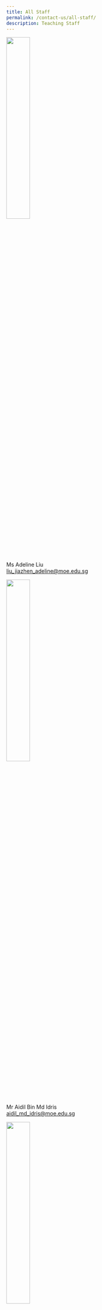 ```yaml
---
title: All Staff
permalink: /contact-us/all-staff/
description: Teaching Staff
---
```

<img style="width:35%" src="/images/Ms%20Liu%20Jiazhen%20Adeline.jpg">

Ms Adeline Liu  
[liu\_jiazhen\_adeline@moe.edu.sg](mailto:liu_jiazhen_adeline@moe.edu.sg)

<img style="width:35%" src="/images/Mr%20Aidil%20Bin%20Md%20Idris.jpeg">

Mr Aidil Bin Md Idris      
 [aidil\_md\_idris@moe.edu.sg](mailto:aidil_md_idris@moe.edu.sg)

<img style="width:35%" src="/images/Alvin%20Tan.jpeg">

Mr Alvin Tan Jia Jie     
tan\_jia\_jie@moe.edu.sg
[email](mailto:email)

<img style="width:35%" src="/images/Mdm%20Ang%20Choon%20Keow.jpeg">

Mdm Ang Choon Keow <br> [ang\_choon\_keow@moe.edu.sg](mailto:ang_choon_keow@moe.edu.sg)

<img style="width:35%" src="/images/CAOLEILEI.jpeg">

Ms Cao Lei Lei                                                                           [cao\_leilei@moe.edu.sg](mailto:cao_leilei@moe.edu.sg)

<img style="width:35%" src="/images/mr%20chan%20bin%20chuan.jpeg">

Mr&nbsp;Chan Bin Chuan                          
[chan\_bin\_chuan@moe.edu.sg](mailto:chan_bin_chuan@moe.edu.sg)

<img style="width:35%" src="/images/Ms%20Chan%20Lay%20Leng.jpeg">

Ms Chan Lay Leng, Chloe
[chan\lay\leng@moe.edu.sg](mailto:chanlayleng@moe.edu.sg)

<img style="width:35%" src="/images/ms%20chan%20lai%20peng.jpeg">

Ms Chan Lai Peng  
[chan\_lai\_peng@moe.edu.sg](mailto:chan_lai_peng@moe.edu.sg)

<img style="width:35%" src="/images/Mr%20Chan%20Siew%20Kwai.jpeg">

Mr Chan Siew Kwai            
[chan\_siew\_kwai@moe.edu.sg](mailto:chan_siew_kwai@moe.edu.sg)

<img style="width:35%" src="/images/Mdm%20Chen%20Liping.jpeg">

Mdm Chen Liping  
[chen\_liping@moe.edu.sg](mailto:chen_liping@moe.edu.sg)

<img style="width:35%" src="/images/Mrs%20Cheong%20Poh%20Suan.jpeg">

Mrs Cheong Poh Suan   
[soh\_poh\_suan@moe.edu.sg](mailto:soh_poh_suan@moe.edu.sg)

<img style="width:35%" src="/images/Mr%20Chia%20Chun%20Keong.jpeg">

Mr Chia Chun Keong  
[chia\_chun\_keong@moe.edu.sg](mailto:chia_chun_keong@moe.edu.sg)

<img style="width:35%" src="/images/Mr%20Chia%20Chun%20Kiat.jpeg">

Mr Chia Chun Kiat   
[chia\_chun\_kiat@moe.edu.sg](mailto:chia_chun_kiat@moe.edu.sg)

<img style="width:35%" src="/images/Mr%20Chidambaram%20Saravanan.jpeg">

Mr Chidambaram Saravanan 
[chidambaram\_saravanan@moe.edu.sg](mailto:chidambaram_saravanan@moe.edu.sg)

<img style="width:35%" src="/images/Mrs%20Chin%20Leong%20Hwai%20Ee%20Stella.jpeg">

Mrs Chin-Leong Hwai Ee, Stella 
[leong\_hwai\_ee\_stella@moe.edu.sg](mailto:leong_hwai_ee_stella@moe.edu.sg)

<img style="width:35%" src="/images/mr%20chng%20chia%20yii.jpeg">

Mr&nbsp;Chng Chia Yi    
[chng\_chia\_yi@moe.edu.sg](mailto:chng_chia_yi@moe.edu.sg)


Mr Chua Keng Yeow  
[chua\_keng\_yeow@moe.edu.sg](mailto:chua_keng_yeow@moe.edu.sg)

<img style="width:35%" src="/images/Mrs%20Chua%20Teng%20May%20Hwee%20Teresa.jpeg">

Mrs Chua-Teng May Hwee Teresa
[teng\_may\_hwee\_teresa@moe.edu.sg](mailto:teng_may_hwee_teresa@moe.edu.sg)

<img style="width:35%" src="/images/ms%20sandy%20ee.jpeg">

Ms Ee Wen Lin, Sandy 
[ee\_wen\_lin\_sandy@moe.edu.sg](mailto:ee_wen_lin_sandy@moe.edu.sg)

<img style="width:35%" src="/images/Ms%20Eng%20Chia%20Lee.jpeg">

Ms Eng Chia Lee    
[eng\_chia\_lee@moe.edu.sg](mailto:eng_chia_lee@moe.edu.sg)

<img style="width:35%" src="/images/Ms%20Hamizah%20Begum%20Bte%20Md%20Hanif.jpeg">

Ms Hamizah Begum Bte Md Hanif 
[hamizah\_begum\_mohd\_hanif@moe.edu.sg](mailto:hamizah_begum_mohd_hanif@moe.edu.sg)

<img style="width:35%" src="/images/Ms%20He%20Meiyu.jpeg">

Ms He Meiyu <br>       
[he\_meiyu@moe.edu.sg](mailto:he_meiyu@moe.edu.sg)

<img style="width:35%" src="/images/Ms%20Heng%20Hui%20Zhen.jpeg">

Ms Heng Hui Zhen    
[heng\_hui\_zhen@moe.edu.sg](mailto:heng_hui_zhen@moe.edu.sg)

<img style="width:35%" src="/images/Ms%20Ho%20Xiu%20Hui,%20Tessa.jpg">

Ms Ho Xiu Hui Tessa   
[ho\_xiu\_hui\_tessa@moe.edu.sg](mailto:ho_xiu_hui_tessa@moe.edu.sg)

<img style="width:35%" src="/images/Mr%20Xiao%20Jing%20Joshua.jpg">

Mr Joshua Xiao Jing       
[xiao\_jing\_joshua@moe.edu.sg](mailto:xiao_jing_joshua@moe.edu.sg)

<img style="width:35%" src="/images/ms%20joyner%20tay%20kai%20ling.jpeg">

Ms&nbsp;Joyner Tay        
[tay\_kai\_ling\_joyner@moe.edu.sg](mailto:tay_kai_ling_joyner@moe.edu.sg)

<img style="width:35%" src="/images/Mr%20Kamal%20Bin%20Yacob.jpeg">

Mr Kamal Bin Yacob   
[kamal\_yacob@moe.edu.sg](mailto:kamal_yacob@moe.edu.sg)

Mrs Karine Nai  <br>
[email](mailto:email)
nai_sok_khoon_karine@moe.edu.sg

<img style="width:35%" src="/images/Mr%20Ke%20Kaijie%20Justin.jpeg">

Mr Ke Kaijie, Justin   
[ke\_kaijie\_justin@moe.edu.sg](mailto:ke_kaijie_justin@moe.edu.sg)

<img style="width:35%" src="/images/Kishan%20School%20Website.jpeg">

Mr&nbsp;Kishan Kannan  
[kishan\_kannan@moe.edu.sg](mailto:kishan_kannan@moe.edu.sg)

<img style="width:35%" src="/images/Doreen.png">

Ms&nbsp;Lau&nbsp;Ying&nbsp;Ying Doreen
[lau\_ying\_ying\_doreen@moe.edu.sg](mailto:lau_ying_ying_doreen@moe.edu.sg)

<img style="width:35%" src="/images/miss%20rachel%20lee%20jueyi.jpeg">

Ms Lee Jueyi, Rachel    
[rachel\_lee\_jueyi@moe.edu.sg](mailto:rachel_lee_jueyi@moe.edu.sg)

<img style="width:35%" src="/images/Mrs%20Lehming%20Teo%20Shi%20Hui%20Rachel.jpeg">

Mrs Lehming-Teo Shi Hui, Rachel
[teo\_shi\_hui\_rachel@moe.edu.sg](mailto:teo_shi_hui_rachel@moe.edu.sg)

<img style="width:35%" src="/images/Ms%20Li%20Qianyi.jpeg">

Ms Li Qianyi <br>
[email](mailto:email)
li_qianyi@moe.edu.sg

<img style="width:35%" src="/images/Ms%20Lim%20Keng%20Woon%20Madeline.jpeg">

Ms Lim Keng Woon, Madeline <br>
[email](mailto:email)
lim_keng_woon_madeline@moe.edu.sg

<img style="width:35%" src="/images/Mr%20Jeremy.jpeg">

Mr Lim Liangcai, Jeremy <br>
[email](mailto:email)
lim_liangcai_jeremy@moe.edu.sg
 
<img style="width:35%" src="/images/mrs%20ng%20lye%20sim.jpeg">

Mrs Lim Lye Sim  <br>
[email](mailto:email)
ng_lye_sim@moe.edu.sg 
 
<img style="width:35%" src="/images/ms%20lim%20tze%20min%20joyce_1.jpeg">

Ms Lim Tze Min Joyce <br>
[email](mailto:email)
lim_tze_min@moe.edu.sg


<img style="width:35%" src="/images/Mrs%20Lim%20Quek%20Chwee%20Tiang%20Linda.jpeg">

Mrs Lim-Quek Chwee Tiang, Linda <br>
[email](mailto:email)
quek_chwee_tiang_linda@moe.edu.sg
<img style="width:35%" src="/images/Ms%20Low%20Li%20Qing.jpg">

Ms Low Liqing <br>
[email](mailto:email)
low_liqing@moe.edu.sg

<img style="width:35%" src="/images/Mr%20Mohideeen%20Nizar.jpeg">

Mr Mohideen Nizar s/o Anwar <br>
[email](mailto:email)
mohideen_nizar_anwar@moe.edu.sg
 
 <img style="width:35%" src="/images/Mdm%20Mursalina.jpeg">
 
Mdm Mursalina Bte Mohd Saim <br>
[email](mailto:email)
mursalina_mohd_saim@moe.edu.sg

<img style="width:35%" src="/images/Mdm%20Natarajan%20Umarani%20(Teacher).jpg">

Ms Natarajan Umarani 
natarajan_umarani@moe.edu.sg

<img style="width:35%" src="/images/Mr%20Ng%20Loong%20Kin,%20Alvin.jpg">

Mr Ng Loong Kin, Alvin <br>
[email](mailto:email)
ng_loong_kin_alvin@moe.edu.sg

<img style="width:35%" src="/images/Ms%20Nurul%20Farhanah%20Bte%20Ramlan.jpg">

Ms Nurul Farhanah Bte Ramlan <br>
[email](mailto:email)
nurul_farhanah_binte_ramlan@moe.edu.sg

<img style="width:35%" src="/images/Mrs%20Peh%20Yeo%20Hwee%20Ching%20Magdelene.jpeg">

Mrs Peh-Yeo Hwee Ching Magdalene <br>
[email](mailto:email)
yeo_hwee_ching_magdalene@moe.edu.sg

<img style="width:35%" src="/images/mr%20phua%20chwee%20ghua.jpeg">

Mr Phua Chwee Ghua <br>
[email](mailto:email)
phua_chwee_ghua@moe.edu.sg 

<img style="width:35%" src="/images/Mdm%20Rajamanickam.jpeg">

Mdm Rajamanickam Renuka <br>
[email](mailto:email)
rajamanickam_renuka@moe.edu.sg

<img style="width:35%" src="/images/Mdm%20Rashidah%20Kassim.jpeg">

Mdm Rashidah Kassim <br>
[email](mailto:email)
rashidah_kassim@moe.edu.sg

<img style="width:35%" src="/images/Mr%20Mohamed%20Ressal.jpeg">

Mr Mohamed Ressal Mohamed Raffi <br>
[email](mailto:email)
mohamed_ressal_mohamed_raffi@moe.edu.sg

<img style="width:35%" src="/images/Mdm%20Rosezalina.jpeg">

Mdm Rosezalina Bte Asmoin <br>
[email](mailto:email)
rosezalina_asmoin@moe.edu.sg

<img style="width:35%" src="/images/Mr%20See%20Gim%20Hwee%20(1).jpg">

Mr See Gim Hwee <br>
[email](mailto:email)
see_gim_hwee@moe.edu.sg 

<img style="width:35%" src="/images/Ms%20Sia%20Gee%20Han.jpeg">

Ms Sia Gee Han, Karen
karen_sia_gee_han@moe.edu.sg


Ms Sharon Tham Kum Chee
sharon_tham_kum_chee@moe.edu.sg

<img style="width:35%" src="/images/Mdm%20Sheetal%20Sonawane.jpeg">

Ms Sheetal Sonawane
sheetal_madhukar_sonawane@moe.edu.sg

<img style="width:35%" src="/images/Ms%20Sim%20Shin%20Jie.jpg">

Ms Sim Shin Jie    
sim_shin_jie@moe.edu.sg

<img style="width:35%" src="/images/ms%20siti%20nurwati%20dalduri.jpeg">

Ms Siti Nurwati Dalduri
siti_nurwati_dalduri@moe.edu.sg 

<img style="width:35%" src="/images/Ms%20Soon%20Si%20Lin%20Jocelyn%20(Teacher).png">

Ms Soon Si Lin Jocelyn
soon_si_lin_jocelyn@moe.edu.sg 

<img style="width:35%" src="/images/Ms%20Sophia%20Ng%20Jia%20Ming.jpg">

Ms Sophia Ng    
sophia_ng_jia_ming@moe.edu.sg

<img style="width:35%" src="/images/Ms%20Sumitha.jpeg">

Mdm Sumitha Kirsnan
sumitha_kirsnan@moe.edu.sg

<img style="width:35%" src="/images/Ms%20Syafiqah%20Binte%20Zaini.jpg">

Ms Syafiqah Binte Zaini
syafiqah_zaini@moe.edu.sg

<img style="width:35%" src="/images/Mr%20Tan%20Chor%20Seng.jpg">

Mr Tan Chor Seng
tan_chor_seng_a@moe.edu.sg

<img style="width:35%" src="/images/Ms%20Joycelyn.jpeg">

Ms Tan E-Fung, Joycelyn
tan_e_fung_joycelyn@moe.edu.sg

<img style="width:35%" src="/images/Mr%20Peter.jpeg">

Mr Tan Eng Hoe, Peter
peter_tan_eng_hoe@moe.edu.sg

<img style="width:35%" src="/images/Mr%20John.jpeg">

Mr Tan Hong Soong, John
tan_hong_soong@moe.edu.sg

<img style="width:35%" src="/images/mr%20tan%20jit%20jin.jpeg">

Mr Tan Jit Jin
tan_jit_jin@moe.edu.sg

<img style="width:35%" src="/images/ms%20tan%20kay%20shin.jpeg">

Mdm Tan Kay Shin 
tan_kay_shin@moe.edu.sg

<img style="width:35%" src="/images/Mr%20Tan%20Kiang%20Chye.jpeg">

Mr Tan Kiang Chye
tan_kiang_chye@moe.edu.sg

Mr Tan Liang Hooi

<img style="width:35%" src="/images/Mr%20Tan%20Liang%20Hooi.jpeg">

tan_liang_hooi@moe.edu.sg

<img style="width:35%" src="/images/kenneth.jpeg">

Mr Tan Ming Hon, Kenneth
tan_ming_hon@moe.edu.sg

<img style="width:35%" src="/images/mr%20tan%20teck%20soon.jpeg">

Mr Tan Teck Soon
tan_teck_soon@moe.edu.sg 

<img style="width:35%" src="/images/Mr%20Tan%20Ser%20Yong.jpeg">

Mr Tan Ser Yong, Philip
tan_ser_yong_philip@moe.edu.sg

<img style="width:35%" src="/images/Mrs%20Tan%20Wong%20Siew%20Har.jpeg">

Mrs Tan-Wong Siew Har, Winnie
wong_siew_har_winnie@moe.edu.sg

<img style="width:35%" src="/images/Timothy.jpeg">

Mr Tang Xu Yang Timothy
tang_xu_yang_timothy@moe.edu.sg

<img style="width:35%" src="/images/Mrs%20Tan%20Wen%20Yi.jpeg">

Mrs Tan Wen Yi
tan_wen_yi@moe.edu.sg

<img style="width:35%" src="/images/Mrs%20Teng%20Tay%20Soo%20Chin.jpeg">

Mrs Teng-Tay Soo Chin, Emmeline
tay_soo_chin_emmeline@moe.edu.sg

<img style="width:35%" src="/images/Ms%20Teo%20Li%20Yin.jpeg">

Ms Teo Li Yin
teo_li_yin@moe.edu.sg


Mr Teo Chai Yaw
teo_chai_yaw@moe.edu.sg

<img style="width:35%" src="/images/Ms%20Teo%20Wei%20Na.jpeg">

Ms Teo Wei Na
teo_wei_na@moe.edu.sg

<img style="width:35%" src="/images/mr%20thomas%20law%20choon%20ting.jpeg">

Mr Thomas Law
law_choon_ting_thomas@moe.edu.sg 

<img style="width:35%" src="/images/Valane%20Passport%20Photo%202.jpeg">

Ms Tnee Li Ling, Valane
tnee_li_ling_valane@moe.edu.sg

Ms Tracy Tey
tracy_tey_pin_pin@moe.edu.sg

<img style="width:35%" src="/images/Ms%20Wee%20Ni%20Swen.jpg">

Ms Wee Ni Swen
wee_ni_swen@moe.edu.sg

<img style="width:35%" src="/images/Ms%20Wee%20Yee%20Ing.jpg">

Ms Wee Yee Ing
wee_yee_ing@moe.edu.sg

<img style="width:35%" src="/images/Mrs%20Wee%20Loh%20Wee%20Sin.jpeg">

Mrs Wee-Loh Wee Sin
loh_wee_sin@moe.edu.sg

<img style="width:35%" src="/images/Ms%20Woong%20Choy%20Wan.jpeg">

Ms Woong Choy Wan
woong_choy_wan@moe.edu.sg

<img style="width:35%" src="/images/Mr%20Andy.jpeg">

Mr Yap Jin Hua, Andy
yap_jin_hua_andy@moe.edu.sg

<img style="width:35%" src="/images/Mr%20Yong%20Teck%20Sin.jpg">

Mr Yong Teck Sin
yong_teck_sin@moe.edu.sg

<img style="width:35%" src="/images/Mrs%20Yuen%20Lay%20Eng.jpeg">

Mrs Yuen Lay Eng
ang_lay_eng@moe.edu.sg 
 
<img style="width:35%" src="/images/Mr%20Zulhilmi%20Bin%20Zulkiflee.jpeg">

Mr Zulhilmi Bin Zulkiflee
zulkiflee_zulhilmi@moe.edu.sg